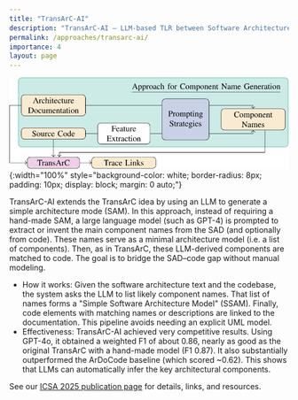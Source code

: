 ```yaml
---
title: "TransArC-AI"
description: "TransArC-AI – LLM-based TLR between Software Architecture Documentation, Models, and Code."
permalink: /approaches/transarc-ai/
importance: 4
layout: page
---
```


![TransArC-AI Overview](/assets/img/approaches/icsa25-transarc.svg){:width="100%" style="background-color: white; border-radius: 8px; padding: 10px; display: block; margin: 0 auto;"}

TransArC-AI extends the TransArC idea by using an LLM to generate a simple architecture mode (SAM).
In this approach, instead of requiring a hand-made SAM, a large language model (such as GPT-4) is prompted to extract or invent the main component names from the SAD (and optionally from code).
These names serve as a minimal architecture model (i.e. a list of components).
Then, as in TransArC, these LLM-derived components are matched to code.
The goal is to bridge the SAD–code gap without manual modeling.

- How it works: Given the software architecture text and the codebase, the system asks the LLM to list likely component names. That list of names forms a "Simple Software Architecture Model" (SSAM). Finally, code elements with matching names or descriptions are linked to the documentation. This pipeline avoids needing an explicit UML model.
- Effectiveness: TransArC-AI achieved very competitive results. Using GPT-4o, it obtained a weighted F1 of about 0.86, nearly as good as the original TransArC with a hand-made model (F1 0.87). It also substantially outperformed the ArDoCode baseline (which scored ~0.62). This shows that LLMs can automatically infer the key architectural components.

See our [ICSA 2025 publication page](/c/icsa25) for details, links, and resources.
